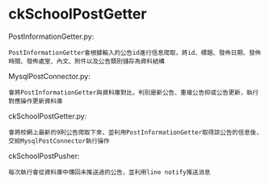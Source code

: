 # ckSchoolPostGetter



PostInformationGetter.py:

	PostInformationGetter會根據輸入的公告id進行信息爬取，將id、標題、發佈日期、發佈時間、發佈處室、內文、附件以及公告類別儲存為資料結構
	
MysqlPostConnector.py:

	會將PostInformationGetter與資料庫對比，判別是新公告、重複公告抑或公告更新，執行對應操作更新資料庫

ckSchoolPostGetter.py:

	會將校網上最新的9則公告爬取下來，並利用PostInformationGetter取得該公告的信息後，交給MysqlPostConnector執行操作

ckSchoolPostPusher:

	每次執行會從資料庫中傳回未推送過的公告，並利用line notify推送消息
